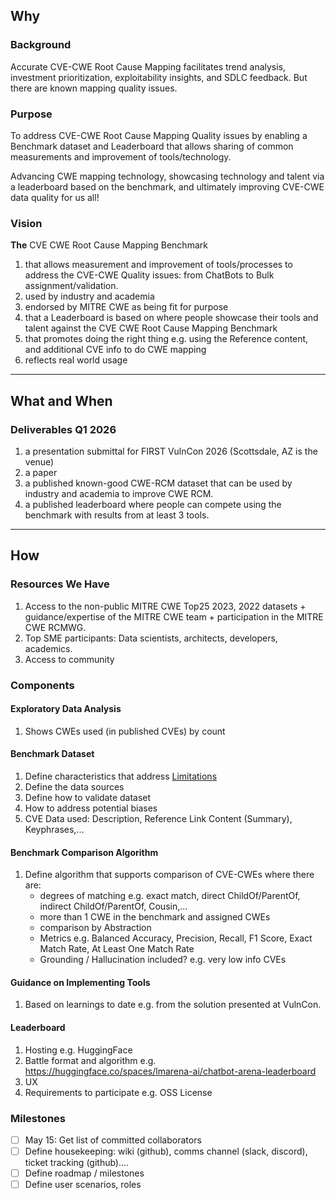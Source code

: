 ## Why

### Background
Accurate CVE-CWE Root Cause Mapping facilitates trend analysis, investment prioritization, exploitability insights, and SDLC feedback. 
But there are known mapping quality issues.

### Purpose
To address CVE-CWE Root Cause Mapping Quality issues by enabling a Benchmark dataset and Leaderboard that allows sharing of common measurements and improvement of tools/technology.

Advancing CWE mapping technology, showcasing technology and talent via a leaderboard based on the benchmark, and ultimately improving CVE-CWE data quality for us all!

### Vision
**The** CVE CWE Root Cause Mapping Benchmark
1. that allows measurement and improvement of tools/processes to address the CVE-CWE Quality issues: from ChatBots to Bulk assignment/validation.
2. used by industry and academia
3. endorsed by MITRE CWE as being fit for purpose
4. that a Leaderboard is based on where people showcase their tools and talent against the CVE CWE Root Cause Mapping Benchmark
5. that promotes doing the right thing e.g. using the Reference content, and additional CVE info to do CWE mapping
6. reflects real world usage

---
## What and When

### Deliverables Q1 2026
1. a presentation submittal for FIRST VulnCon 2026 (Scottsdale, AZ is the venue)
2. a paper
3. a published known-good CWE-RCM dataset that can be used by industry and academia to improve CWE RCM. 
4. a published leaderboard where people can compete using the benchmark with results from at least 3 tools.


---

## How

### Resources We Have
1. Access to the non-public MITRE CWE Top25 2023, 2022 datasets + guidance/expertise of the MITRE CWE team + participation in the MITRE CWE RCMWG.
2. Top SME participants: Data scientists, architects, developers, academics.
3. Access to community


### Components

#### Exploratory Data Analysis 
1. Shows CWEs used (in published CVEs) by count

#### Benchmark Dataset
1. Define characteristics that address [Limitations](https://cybersecai.github.io/cti_models/cyber_security_models/#limitations)
2. Define the data sources
3. Define how to validate dataset
4. How to address potential biases
5. CVE Data used: Description, Reference Link Content (Summary), Keyphrases,...

#### Benchmark Comparison Algorithm
1. Define algorithm that supports comparison of CVE-CWEs where there are:
   - degrees of matching e.g. exact match, direct ChildOf/ParentOf, indirect ChildOf/ParentOf, Cousin,...
   - more than 1 CWE in the benchmark and assigned CWEs
   - comparison by Abstraction
   - Metrics e.g. Balanced Accuracy, Precision, Recall, F1 Score, Exact Match Rate, At Least One Match Rate
   - Grounding / Hallucination included? e.g. very low info CVEs

#### Guidance on Implementing Tools
1. Based on learnings to date e.g. from the solution presented at VulnCon.

#### Leaderboard
1. Hosting e.g. HuggingFace
2. Battle format and algorithm e.g. https://huggingface.co/spaces/lmarena-ai/chatbot-arena-leaderboard
3. UX
4. Requirements to participate e.g. OSS License

### Milestones
- [ ] May 15: Get list of committed collaborators
- [ ] Define housekeeping: wiki (github), comms channel (slack, discord), ticket tracking (github).... 
- [ ] Define roadmap / milestones
- [ ] Define user scenarios, roles